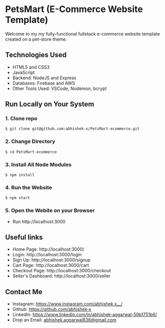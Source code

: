# PetsMart (E-Commerce Website Template)

Welcome to my my fully-functional fullstack e-commerce website template created on a pet-store theme.

## Technologies Used
- HTML5 and CSS3
- JavaScript
- Backend: NodeJS and Express
- Databases: Firebase and AWS
- Other Tools Used: VSCode, Nodemon, bcrypt

## Run Locally on Your System

### 1. Clone repo

```
$ git clone git@github.com:abhishek-x/PetsMart-ecommerce.git
```

### 2. Change Directory

```
$ cd PetsMart-ecommerce
```
### 3. Install All Node Modules

```
$ npm install
```

### 4. Run the Website

```
$ npm start
```

### 5. Open the Webite on your Browser

- Run http://localhost:3000

## Useful links
- Home Page: http://localhost:3000/
- Login: http://localhost:3000/login
- Sign Up: http://localhost:3000/signup
- Cart Page: http://localhost:3000/cart
- Checkout Page: http://localhost:3000/checkout
- Seller's Dashboard: http://localhost:3000/seller

## Contact Me
- Instagram: https://www.instagram.com/abhishek.x__/
- Github: https://github.com/abhishek-x
- LinkedIn: https://www.linkedin.com/in/abhishek-aggarwal-59b1751b6/
- Drop an Email: abhishek.aggarwal836@gmail.com
